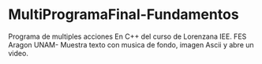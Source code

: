 # MultiProgramaFinal-Fundamentos
Programa de multiples acciones En C++ del curso de Lorenzana IEE. FES Aragon UNAM- Muestra texto con musica de fondo, imagen Ascii y abre un video.
